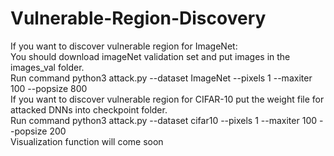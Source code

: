 # Vulnerable-Region-Discovery
If you want to discover vulnerable region for ImageNet:  
You should download imageNet validation set and put images in the images_val folder.  
Run command python3 attack.py --dataset ImageNet --pixels 1 --maxiter 100 --popsize 800  
If you want to discover vulnerable region for CIFAR-10 put the weight file for attacked DNNs into checkpoint folder.  
Run command python3 attack.py --dataset cifar10 --pixels 1 --maxiter 100 --popsize 200  
Visualization function will come soon
